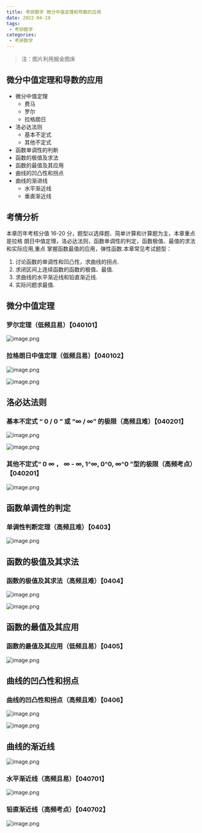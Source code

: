 ```yaml
---
title: 考研数学 微分中值定理和导数的应用
date: 2022-04-19
tags:
 - 考研数学
categories:
 - 考研数学
---
```


> 注：图片利用掘金图床

## 微分中值定理和导数的应用


- 微分中值定理
  - 费马
  - 罗尔
  - 拉格朗日
- 洛必达法则
  - 基本不定式
  - 其他不定式
- 函数单调性的判断
- 函数的极值及求法
- 函数的最值及其应用
- 曲线的凹凸性和拐点
- 曲线的渐进线
  - 水平渐近线
  - 垂直渐近线


## 考情分析

本章历年考核分值 16-20 分，题型以选择题、简单计算和计算题为主，本章重点是拉格
朗日中值定理，洛必达法则，函数单调性的判定，函数极值、最值的求法和实际应用,重点
掌握函数最值的应用，弹性函数.本章常见考试题型：

1. 讨论函数的单调性和凹凸性，求曲线的拐点.
2. 求闭区间上连续函数的函数的极值、最值.
3. 求曲线的水平渐近线和铅直渐近线.
4. 实际问题求最值.



## 微分中值定理


### 罗尔定理（低频且易）【040101】


![image.png](https://p1-juejin.byteimg.com/tos-cn-i-k3u1fbpfcp/7907c83c62d04e258222ffc4f3e4b34c~tplv-k3u1fbpfcp-watermark.image?)


### 拉格朗日中值定理（低频且易）【040102】

![image.png](https://p1-juejin.byteimg.com/tos-cn-i-k3u1fbpfcp/8c5e30f51d62432aaa8f6cf095968cbb~tplv-k3u1fbpfcp-watermark.image?)



![image.png](https://p1-juejin.byteimg.com/tos-cn-i-k3u1fbpfcp/da84f0f2ca584f82a6e529ddf1c31aed~tplv-k3u1fbpfcp-watermark.image?)



## 洛必达法则


### 基本不定式 “ 0 / 0 ” 或 “∞ / ∞” 的极限（高频且难）【040201】


![image.png](https://p9-juejin.byteimg.com/tos-cn-i-k3u1fbpfcp/86acef2995284732ae5ae59f103e675f~tplv-k3u1fbpfcp-watermark.image?)



![image.png](https://p1-juejin.byteimg.com/tos-cn-i-k3u1fbpfcp/f1ec2448b0624516ba30c545bb0d59cf~tplv-k3u1fbpfcp-watermark.image?)



### 其他不定式“ 0 ∞ ， ∞ - ∞, 1^∞, 0^0, ∞^0 ”型的极限（高频考点）【040201】


![image.png](https://p9-juejin.byteimg.com/tos-cn-i-k3u1fbpfcp/ff5106b6e6ed4733b19b7534494be6e5~tplv-k3u1fbpfcp-watermark.image?)




## 函数单调性的判定


### 单调性判断定理（高频且难）【0403】

![image.png](https://p6-juejin.byteimg.com/tos-cn-i-k3u1fbpfcp/6ec936ae1d2a4338a37ac0aa845ae96e~tplv-k3u1fbpfcp-watermark.image?)


## 函数的极值及其求法


### 函数的极值及其求法（高频且难）【0404】


![image.png](https://p9-juejin.byteimg.com/tos-cn-i-k3u1fbpfcp/01e287de7555404aa79555158cd3ebf4~tplv-k3u1fbpfcp-watermark.image?)

![image.png](https://p1-juejin.byteimg.com/tos-cn-i-k3u1fbpfcp/42ce1cbe51fb4b97bba400f41838f708~tplv-k3u1fbpfcp-watermark.image?)


## 函数的最值及其应用


### 函数的最值及其应用（低频且易）【0405】


![image.png](https://p6-juejin.byteimg.com/tos-cn-i-k3u1fbpfcp/49e5afa2ee3b48a79549bd021043226d~tplv-k3u1fbpfcp-watermark.image?)



## 曲线的凹凸性和拐点


### 曲线的凹凸性和拐点（高频且难）【0406】


![image.png](https://p9-juejin.byteimg.com/tos-cn-i-k3u1fbpfcp/623d6c3e9b1947c5bc5e43bcda460044~tplv-k3u1fbpfcp-watermark.image?)




![image.png](https://p9-juejin.byteimg.com/tos-cn-i-k3u1fbpfcp/9e58b7a3200c46f0ae8be395c44c7875~tplv-k3u1fbpfcp-watermark.image?)


## 曲线的渐近线

![image.png](https://p1-juejin.byteimg.com/tos-cn-i-k3u1fbpfcp/54ed3c6d77e24437811dbbfe1a25f94a~tplv-k3u1fbpfcp-watermark.image?)



### 水平渐近线（高频且易）【040701】


![image.png](https://p1-juejin.byteimg.com/tos-cn-i-k3u1fbpfcp/ea26feee4ba947e2a3dd0b87b662a375~tplv-k3u1fbpfcp-watermark.image?)



### 铅直渐近线（高频考点）【040702】


![image.png](https://p1-juejin.byteimg.com/tos-cn-i-k3u1fbpfcp/ff358faada0f499b96b347d397658381~tplv-k3u1fbpfcp-watermark.image?)
















